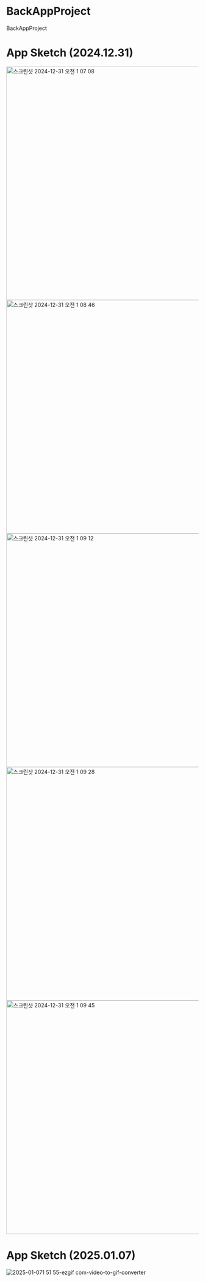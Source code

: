 # BackAppProject
BackAppProject

# App Sketch (2024.12.31)

<img width="612" alt="스크린샷 2024-12-31 오전 1 07 08" src="https://github.com/user-attachments/assets/26ec2579-4392-4af4-9991-69c59a7f8861" />
<img width="612" alt="스크린샷 2024-12-31 오전 1 08 46" src="https://github.com/user-attachments/assets/f2f583b5-0dc0-47ed-9e59-8fcd97492893" />
<img width="612" alt="스크린샷 2024-12-31 오전 1 09 12" src="https://github.com/user-attachments/assets/5b6257da-c026-4838-85f0-bd1ea31391c5" />
<img width="612" alt="스크린샷 2024-12-31 오전 1 09 28" src="https://github.com/user-attachments/assets/4bced7d2-bba7-474d-a11d-0402537fa412" />
<img width="612" alt="스크린샷 2024-12-31 오전 1 09 45" src="https://github.com/user-attachments/assets/a9a1bcd1-7b01-4f0b-b86b-c557874e1794" />

# App Sketch (2025.01.07)
![2025-01-071 51 55-ezgif com-video-to-gif-converter](https://github.com/user-attachments/assets/17ed6143-b006-467d-afad-86e445101e12)
